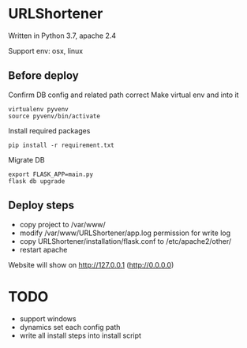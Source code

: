 # URLShortener
Written in Python 3.7, apache 2.4

Support env: osx, linux

## Before deploy
Confirm DB config and related path correct
Make virtual env and into it
```
virtualenv pyvenv
source pyvenv/bin/activate
```

Install required packages
```
pip install -r requirement.txt
```

Migrate DB
```
export FLASK_APP=main.py
flask db upgrade
```

## Deploy steps

* copy project to /var/www/
* modify /var/www/URLShortener/app.log permission for write log
* copy URLShortener/installation/flask.conf to /etc/apache2/other/
* restart apache

Website will show on http://127.0.0.1 (http://0.0.0.0)

# TODO
* support windows
* dynamics set each config path
* write all install steps into install script
